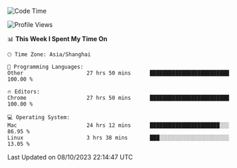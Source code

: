 <!--START_SECTION:waka-->
![Code Time](http://img.shields.io/badge/Code%20Time-1%2C362%20hrs%2017%20mins-blue)

![Profile Views](http://img.shields.io/badge/Profile%20Views-0-blue)

📊 **This Week I Spent My Time On** 

```text
🕑︎ Time Zone: Asia/Shanghai

💬 Programming Languages: 
Other                    27 hrs 50 mins      █████████████████████████   100.00 % 

🔥 Editors: 
Chrome                   27 hrs 50 mins      █████████████████████████   100.00 % 

💻 Operating System: 
Mac                      24 hrs 12 mins      ██████████████████████░░░   86.95 % 
Linux                    3 hrs 38 mins       ███░░░░░░░░░░░░░░░░░░░░░░   13.05 % 
```


 Last Updated on 08/10/2023 22:14:47 UTC
<!--END_SECTION:waka-->
